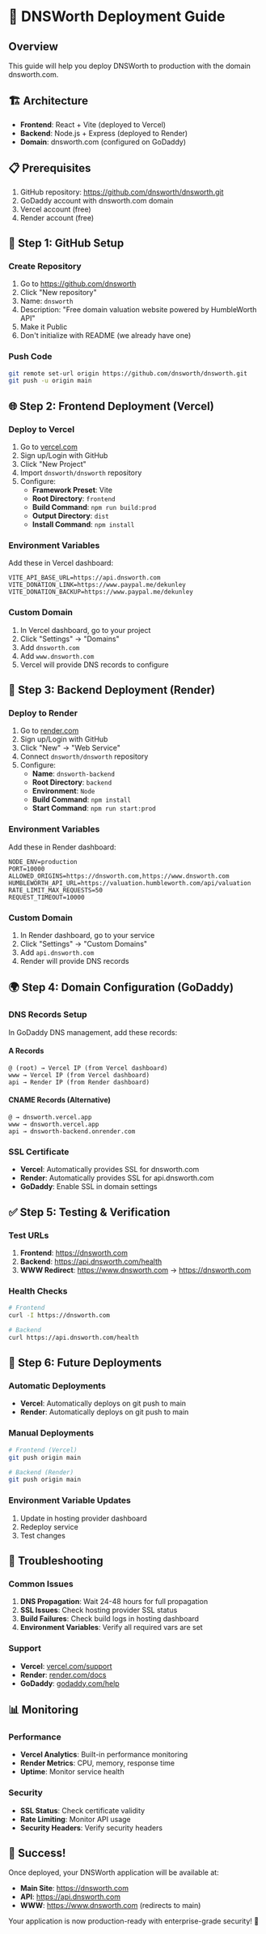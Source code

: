 # 🚀 DNSWorth Deployment Guide

## Overview
This guide will help you deploy DNSWorth to production with the domain dnsworth.com.

## 🏗️ Architecture
- **Frontend**: React + Vite (deployed to Vercel)
- **Backend**: Node.js + Express (deployed to Render)
- **Domain**: dnsworth.com (configured on GoDaddy)

## 📋 Prerequisites
1. GitHub repository: https://github.com/dnsworth/dnsworth.git
2. GoDaddy account with dnsworth.com domain
3. Vercel account (free)
4. Render account (free)

## 🎯 Step 1: GitHub Setup

### Create Repository
1. Go to https://github.com/dnsworth
2. Click "New repository"
3. Name: `dnsworth`
4. Description: "Free domain valuation website powered by HumbleWorth API"
5. Make it Public
6. Don't initialize with README (we already have one)

### Push Code
```bash
git remote set-url origin https://github.com/dnsworth/dnsworth.git
git push -u origin main
```

## 🌐 Step 2: Frontend Deployment (Vercel)

### Deploy to Vercel
1. Go to [vercel.com](https://vercel.com)
2. Sign up/Login with GitHub
3. Click "New Project"
4. Import `dnsworth/dnsworth` repository
5. Configure:
   - **Framework Preset**: Vite
   - **Root Directory**: `frontend`
   - **Build Command**: `npm run build:prod`
   - **Output Directory**: `dist`
   - **Install Command**: `npm install`

### Environment Variables
Add these in Vercel dashboard:
```
VITE_API_BASE_URL=https://api.dnsworth.com
VITE_DONATION_LINK=https://www.paypal.me/dekunley
VITE_DONATION_BACKUP=https://www.paypal.me/dekunley
```

### Custom Domain
1. In Vercel dashboard, go to your project
2. Click "Settings" → "Domains"
3. Add `dnsworth.com`
4. Add `www.dnsworth.com`
5. Vercel will provide DNS records to configure

## 🔧 Step 3: Backend Deployment (Render)

### Deploy to Render
1. Go to [render.com](https://render.com)
2. Sign up/Login with GitHub
3. Click "New" → "Web Service"
4. Connect `dnsworth/dnsworth` repository
5. Configure:
   - **Name**: `dnsworth-backend`
   - **Root Directory**: `backend`
   - **Environment**: `Node`
   - **Build Command**: `npm install`
   - **Start Command**: `npm run start:prod`

### Environment Variables
Add these in Render dashboard:
```
NODE_ENV=production
PORT=10000
ALLOWED_ORIGINS=https://dnsworth.com,https://www.dnsworth.com
HUMBLEWORTH_API_URL=https://valuation.humbleworth.com/api/valuation
RATE_LIMIT_MAX_REQUESTS=50
REQUEST_TIMEOUT=10000
```

### Custom Domain
1. In Render dashboard, go to your service
2. Click "Settings" → "Custom Domains"
3. Add `api.dnsworth.com`
4. Render will provide DNS records

## 🌍 Step 4: Domain Configuration (GoDaddy)

### DNS Records Setup
In GoDaddy DNS management, add these records:

#### A Records
```
@ (root) → Vercel IP (from Vercel dashboard)
www → Vercel IP (from Vercel dashboard)
api → Render IP (from Render dashboard)
```

#### CNAME Records (Alternative)
```
@ → dnsworth.vercel.app
www → dnsworth.vercel.app
api → dnsworth-backend.onrender.com
```

### SSL Certificate
- **Vercel**: Automatically provides SSL for dnsworth.com
- **Render**: Automatically provides SSL for api.dnsworth.com
- **GoDaddy**: Enable SSL in domain settings

## ✅ Step 5: Testing & Verification

### Test URLs
1. **Frontend**: https://dnsworth.com
2. **Backend**: https://api.dnsworth.com/health
3. **WWW Redirect**: https://www.dnsworth.com → https://dnsworth.com

### Health Checks
```bash
# Frontend
curl -I https://dnsworth.com

# Backend
curl https://api.dnsworth.com/health
```

## 🔄 Step 6: Future Deployments

### Automatic Deployments
- **Vercel**: Automatically deploys on git push to main
- **Render**: Automatically deploys on git push to main

### Manual Deployments
```bash
# Frontend (Vercel)
git push origin main

# Backend (Render)
git push origin main
```

### Environment Variable Updates
1. Update in hosting provider dashboard
2. Redeploy service
3. Test changes

## 🚨 Troubleshooting

### Common Issues
1. **DNS Propagation**: Wait 24-48 hours for full propagation
2. **SSL Issues**: Check hosting provider SSL status
3. **Build Failures**: Check build logs in hosting dashboard
4. **Environment Variables**: Verify all required vars are set

### Support
- **Vercel**: [vercel.com/support](https://vercel.com/support)
- **Render**: [render.com/docs](https://render.com/docs)
- **GoDaddy**: [godaddy.com/help](https://godaddy.com/help)

## 📊 Monitoring

### Performance
- **Vercel Analytics**: Built-in performance monitoring
- **Render Metrics**: CPU, memory, response time
- **Uptime**: Monitor service health

### Security
- **SSL Status**: Check certificate validity
- **Rate Limiting**: Monitor API usage
- **Security Headers**: Verify security headers

## 🎉 Success!
Once deployed, your DNSWorth application will be available at:
- **Main Site**: https://dnsworth.com
- **API**: https://api.dnsworth.com
- **WWW**: https://www.dnsworth.com (redirects to main)

Your application is now production-ready with enterprise-grade security! 🚀


